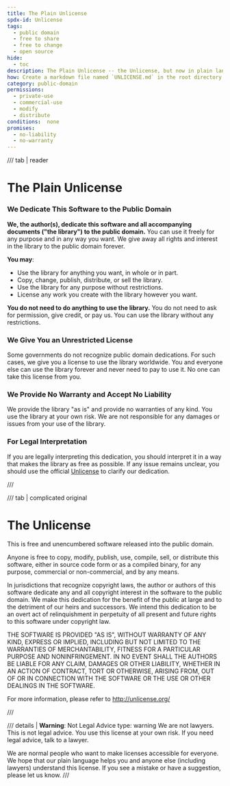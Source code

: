 ```yaml
---
title: The Plain Unlicense
spdx-id: Unlicense
tags:
  - public domain
  - free to share
  - free to change
  - open source
hide:
  - toc
description: The Plain Unlicense -- the Unlicense, but now in plain language for everyone to understand. Real terms for real people.
how: Create a markdown file named `UNLICENSE.md` in the root directory (that's the main directory) of your source code and copy the Plain Unlicense text into the markdown file.
category: public-domain
permissions:
  - private-use
  - commercial-use
  - modify
  - distribute
conditions:  none
promises:
  - no-liability
  - no-warranty
---
```


/// tab | reader

# The Plain Unlicense

### We Dedicate This Software to the Public Domain

**We, the author(s), dedicate this software and all accompanying documents ("the library") to the public domain.**
You can use it freely for any purpose and in any way you want. We give away all rights and interest in the library to the public domain forever.

**You may**:

- Use the library for anything you want, in whole or in part.
- Copy, change, publish, distribute, or sell the library.
- Use the library for any purpose without restrictions.
- License any work you create with the library however you want.

**You do not need to do anything to use the library.** You do not need to ask for permission, give credit, or pay us. You can use the library without any restrictions.

### We Give You an Unrestricted License

Some governments do not recognize public domain dedications. For such cases, we give you a license to use the library worldwide. You and everyone else can use the library forever and never need to pay to use it. No one can take this license from you.

### We Provide No Warranty and Accept No Liability

We provide the library "as is" and provide no warranties of any kind. You use the library at your own risk. We are not responsible for any damages or issues from your use of the library.

### For Legal Interpretation

If you are legally interpreting this dedication, you should interpret it in a way that makes the library as free as possible. If any issue remains unclear, you should use the official [Unlicense](https://unlicense.org/UNLICENSE) to clarify our dedication.

///

/// tab | complicated original

# The Unlicense

This is free and unencumbered software released into the public domain.

Anyone is free to copy, modify, publish, use, compile, sell, or
distribute this software, either in source code form or as a compiled
binary, for any purpose, commercial or non-commercial, and by any
means.

In jurisdictions that recognize copyright laws, the author or authors
of this software dedicate any and all copyright interest in the
software to the public domain. We make this dedication for the benefit
of the public at large and to the detriment of our heirs and
successors. We intend this dedication to be an overt act of
relinquishment in perpetuity of all present and future rights to this
software under copyright law.

THE SOFTWARE IS PROVIDED "AS IS", WITHOUT WARRANTY OF ANY KIND,
EXPRESS OR IMPLIED, INCLUDING BUT NOT LIMITED TO THE WARRANTIES OF
MERCHANTABILITY, FITNESS FOR A PARTICULAR PURPOSE AND NONINFRINGEMENT.
IN NO EVENT SHALL THE AUTHORS BE LIABLE FOR ANY CLAIM, DAMAGES OR
OTHER LIABILITY, WHETHER IN AN ACTION OF CONTRACT, TORT OR OTHERWISE,
ARISING FROM, OUT OF OR IN CONNECTION WITH THE SOFTWARE OR THE USE OR
OTHER DEALINGS IN THE SOFTWARE.

For more information, please refer to <http://unlicense.org/>

///

/// details | **Warning**: Not Legal Advice
    type: warning
We are not lawyers. This is not legal advice. You use this license at your own risk. If you need legal advice, talk to a lawyer.

We are normal people who want to make licenses accessible for everyone. We hope that our plain language helps you and anyone else (including lawyers) understand this license. If you see a mistake or have a suggestion, please let us know.
///
